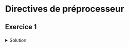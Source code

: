 # Directives de préprocesseur

## Exercice 1

### 





<details>
<summary>Solution</summary>

~~~
 

~~~

</details>
